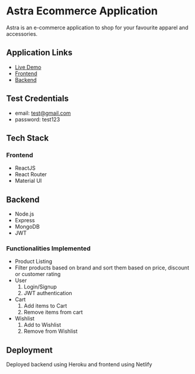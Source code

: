 
# Astra Ecommerce Application

Astra is an e-commerce application to shop for your favourite apparel and accessories.

  ## Application Links
 - [Live Demo](https://astra-ecommerce.netlify.app/)
 - [Frontend](https://github.com/abhisheksunil2201/astra-ecommerce-frontend)
 - [Backend](https://github.com/abhisheksunil2201/astra-ecommerce-backend)
 
## Test Credentials
 - email: test@gmail.com
 - password: test123
 ## Tech Stack

### Frontend
- ReactJS
- React Router 
- Material UI

## Backend
- Node.js
- Express
- MongoDB
- JWT

### Functionalities Implemented
- Product Listing
- Filter products based on brand and sort them based on price, discount or customer rating
- User
  1. Login/Signup 
  2. JWT authentication
- Cart
  1. Add items to Cart
  2. Remove items from cart
- Wishlist
  1. Add to Wishlist 
  2. Remove from Wishlist
## Deployment

Deployed backend using Heroku and frontend using Netlify
